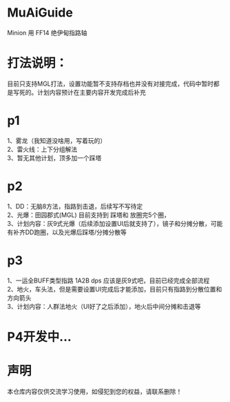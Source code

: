 # MuAiGuide
Minion 用 FF14 绝伊甸指路轴

# 打法说明：
目前只支持MGL打法，设置功能暂不支持存档也并没有对接完成，代码中暂时都是写死的。计划内容预计在主要内容开发完成后补充

# p1
1、雾龙（我知道没啥用，写着玩的）
<br>2、雷火线：上下分组解法 
<br>3、暂无其他计划，顶多加一个踩塔
# p2
1、DD：无脑8方法，指路到击退，后续写不写待定 
<br>2、光爆：田园郡式(MGL)  目前支持到 踩塔和 放圈完5个圈，
<br>3、计划内容：灰9式光爆（后续添加设置UI后就支持了），镜子和分摊分散，可能有补齐DD跑圈，以及光爆后踩塔/分摊分散等
# p3
1、一运全BUFF类型指路 1A2B dps  应该是灰9式吧，目前已经完成全部流程 
<br>2、地火，车头法，但是需要设置UI完成后才能添加，目前只有指路到分散位置和方向箭头
<br>3、计划内容：人群法地火（UI好了之后添加），地火后中间分摊和击退等
# P4开发中...

# 声明
本仓库内容仅供交流学习使用，如侵犯到您的权益，请联系删除！
